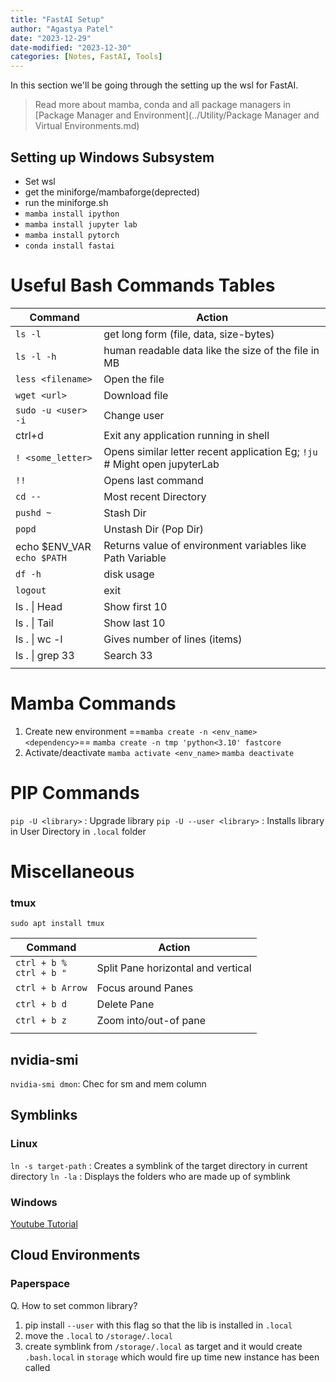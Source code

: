 ```yaml
---
title: "FastAI Setup"
author: "Agastya Patel"
date: "2023-12-29"
date-modified: "2023-12-30"
categories: [Notes, FastAI, Tools]
---
```

In this section we'll be going through the setting up the wsl for FastAI.

> Read more about mamba, conda and all package managers in [Package Manager and Environment](../Utility/Package Manager and Virtual Environments.md)

## Setting up Windows Subsystem
- Set wsl 
- get the miniforge/mambaforge(deprected)
- run the miniforge.sh
- `mamba install ipython`
- `mamba install jupyter lab`
- `mamba install pytorch`
- `conda install fastai`

# Useful Bash Commands Tables
| Command | Action |
| ---- | ---- |
| `ls -l` | get long form (file, data, size-bytes) |
| `ls -l -h` | human readable data like the size of the file in MB |
| `less <filename>` | Open the file |
| `wget <url>` | Download file |
| `sudo -u <user> -i` | Change user |
| ctrl+d | Exit any application running in shell |
| `! <some_letter>` | Opens similar letter recent application Eg; `!ju` # Might open jupyterLab |
| `!!` | Opens last command |
| `cd --` | Most recent Directory |
| `pushd ~` | Stash Dir |
| `popd` | Unstash Dir (Pop Dir) |
| echo $ENV_VAR<br>`echo $PATH` | Returns value of environment variables like Path Variable |
| `df -h` | disk usage |
| `logout` | exit |
| ls . \| Head | Show first 10 |
| ls . \| Tail | Show last 10 |
| ls . \| wc -l | Gives number of lines (items) |
| ls . \| grep 33 | Search 33 |
|  |  |

# Mamba Commands
1. Create new environment
   ==`mamba create -n <env_name> <dependency>`==
   `mamba create -n tmp 'python<3.10' fastcore` 
2. Activate/deactivate
   `mamba activate <env_name>`
   `mamba deactivate`

# PIP Commands
`pip -U <library>` : Upgrade library
`pip -U --user <library>` : Installs library in User Directory in `.local` folder

# Miscellaneous

### tmux
`sudo apt install tmux`

| Command | Action |
| ---- | ---- |
| `ctrl + b %`<br>`ctrl + b "` | Split Pane horizontal and vertical |
| `ctrl + b Arrow` | Focus around Panes |
| `ctrl + b d` | Delete Pane |
| `ctrl + b z` | Zoom into/out-of pane |
|  |  |

## nvidia-smi
`nvidia-smi dmon`: Chec for sm and mem column

## Symblinks
### Linux
`ln -s target-path` : Creates a symblink of the target directory in current directory
`ln -la` : Displays the folders who are made up of symblink

### Windows
[Youtube Tutorial](https://www.youtube.com/watch?v=2uy4mR3q_jM)

## Cloud Environments
### Paperspace
Q. How to set common library?

1. pip install `--user` with this flag so that the lib is installed in `.local`
2. move the `.local` to `/storage/.local`
3. create symblink from `/storage/.local` as target and it would create `.bash.local` in `storage` which would fire up time new instance has been called